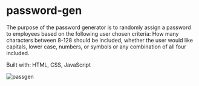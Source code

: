 # password-gen

The purpose of the password generator is to randomly assign a password to employees based on the following user chosen criteria:
How many characters between 8-128 should be included, whether the user would like capitals, lower case, numbers, or symbols or any combination of all four included.

Built with: HTML, CSS, JavaScript

![passgen](https://user-images.githubusercontent.com/79176079/126213157-57c5e469-4a0a-4696-9034-be8ef42825b3.PNG)